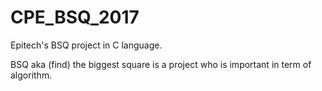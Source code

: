 # CPE_BSQ_2017


Epitech's BSQ project in C language.

BSQ aka (find) the biggest square is a project who is important in term of algorithm.